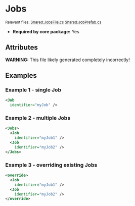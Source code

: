 # Jobs

<sup>Relevant files: [Shared:JobsFile.cs](https://github.com/Regalis11/Barotrauma/blob/master/Barotrauma/BarotraumaShared/SharedSource/ContentManagement/ContentFile/JobsFile.cs) [Shared:JobPrefab.cs](https://github.com/Regalis11/Barotrauma/blob/master/Barotrauma/BarotraumaShared/SharedSource/Characters/Jobs/JobPrefab.cs)</sup>
- **Required by core package:** Yes

## Attributes


**WARNING:** This file likely generated completely incorrectly!

## Examples

### Example 1 - single Job

```xml
<Job
  identifier="myJob" />
```

### Example 2 - multiple Jobs

```xml
<Jobs>
  <Job
    identifier="myJob1" />
  <Job
    identifier="myJob2" />
</Jobs>
```

### Example 3 - overriding existing Jobs

```xml
<override>
  <Job
    identifier="myJob1" />
  <Job
    identifier="myJob2" />
</override>
```

